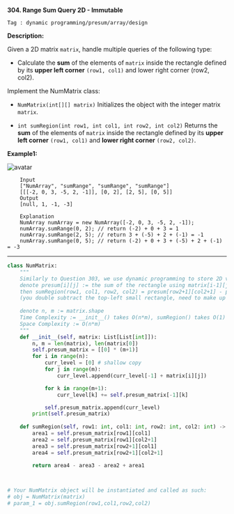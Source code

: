 **304. Range Sum Query 2D - Immutable**

```Tag : dynamic programming/presum/array/design```

**Description:**

Given a 2D matrix ```matrix```, handle multiple queries of the following type:

+ Calculate the **sum** of the elements of ```matrix``` inside the rectangle defined by its **upper left corner** ```(row1, col1)``` and lower right corner (row2, col2).

Implement the NumMatrix class:

+ ```NumMatrix(int[][] matrix)``` Initializes the object with the integer matrix ```matrix```.

+ ```int sumRegion(int row1, int col1, int row2, int col2)``` Returns the **sum** of the elements of ```matrix``` inside the rectangle defined by its **upper left corner** ```(row1, col1)``` and **lower right corner** ```(row2, col2)```.

**Example1:**

![avatar](Fig/304-E1.jpg)

        Input
        ["NumArray", "sumRange", "sumRange", "sumRange"]
        [[[-2, 0, 3, -5, 2, -1]], [0, 2], [2, 5], [0, 5]]
        Output
        [null, 1, -1, -3]

        Explanation
        NumArray numArray = new NumArray([-2, 0, 3, -5, 2, -1]);
        numArray.sumRange(0, 2); // return (-2) + 0 + 3 = 1
        numArray.sumRange(2, 5); // return 3 + (-5) + 2 + (-1) = -1
        numArray.sumRange(0, 5); // return (-2) + 0 + 3 + (-5) + 2 + (-1) = -3

-----------

```python
class NumMatrix:
    """
    Similarly to Question 303, we use dynamic programming to store 2D version of presum
    denote presum[i][j] := the sum of the rectangle using matrix[i-1][j-1] as bottom right corner
    then sumRegion(row1, col1, row2, col2) = presum[row2+1][col2+1] - presum[row1][col2+1] - presum[row2+1][col1] + presum[row1][col1]
    (you double subtract the top-left small rectangle, need to make up for it)
    
    denote n, m := matrix.shape
    Time Complexity := __init__() takes O(n*m), sumRegion() takes O(1)
    Space Complexity := O(n*m)
    """
    def __init__(self, matrix: List[List[int]]):
        n, m = len(matrix), len(matrix[0])
        self.presum_matrix = [[0] * (m+1)]
        for i in range(n):
            curr_level = [0] # shallow copy
            for j in range(m):
                curr_level.append(curr_level[-1] + matrix[i][j])

            for k in range(m+1):
                curr_level[k] += self.presum_matrix[-1][k]

            self.presum_matrix.append(curr_level)
        print(self.presum_matrix)
        
    def sumRegion(self, row1: int, col1: int, row2: int, col2: int) -> int:
        area1 = self.presum_matrix[row1][col1]
        area2 = self.presum_matrix[row1][col2+1]
        area3 = self.presum_matrix[row2+1][col1]
        area4 = self.presum_matrix[row2+1][col2+1]

        return area4 - area3 - area2 + area1
        


# Your NumMatrix object will be instantiated and called as such:
# obj = NumMatrix(matrix)
# param_1 = obj.sumRegion(row1,col1,row2,col2)
```
